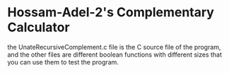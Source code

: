 # Hossam-Adel-2's Complementary Calculator
the UnateRecursiveComplement.c file is the C source file of the program, and 
the other files are different boolean functions with different sizes that you can use them to test the program.
